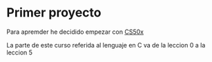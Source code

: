 # Primer proyecto
Para apremder he decidido empezar con [CS50x](https://cs50.harvard.edu/x/)

La parte de este curso referida al lenguaje en C va de la leccion 0 a la leccion 5
